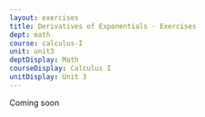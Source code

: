 ```yaml
---
layout: exercises
title: Derivatives of Exponentials - Exercises
dept: math
course: calculus-I
unit: unit3
deptDisplay: Math
courseDisplay: Calculus I
unitDisplay: Unit 3
---
```


Coming soon
